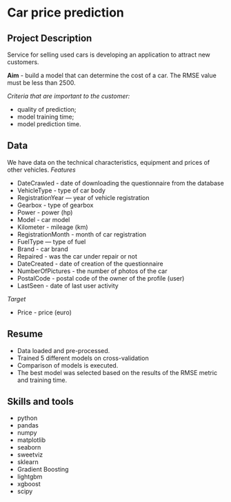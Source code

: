 # Car price prediction

## Project Description 
Service for selling used cars is developing an application to attract new customers.

**Aim** - build a model that can determine the cost of a car. 
The RMSE value must be less than 2500.

*Criteria that are important to the customer:*
- quality of prediction;
- model training time;
- model prediction time.

## Data
We have data on the technical characteristics, equipment and prices of other vehicles.
*Features*
- DateCrawled - date of downloading the questionnaire from the database
- VehicleType - type of car body
- RegistrationYear — year of vehicle registration
- Gearbox - type of gearbox
- Power - power (hp)
- Model - car model
- Kilometer - mileage (km)
- RegistrationMonth - month of car registration
- FuelType — type of fuel
- Brand - car brand
- Repaired - was the car under repair or not
- DateCreated - date of creation of the questionnaire
- NumberOfPictures - the number of photos of the car
- PostalCode - postal code of the owner of the profile (user)
- LastSeen - date of last user activity

*Target*
- Price - price (euro)

## Resume
- Data loaded and pre-processed.
- Trained 5 different models on cross-validation
- Comparison of models is executed.
- The best model was selected based on the results of the RMSE metric and training time.

## Skills and tools
- python
- pandas
- numpy
- matplotlib
- seaborn
- sweetviz
- sklearn
- Gradient Boosting
- lightgbm
- xgboost
- scipy

